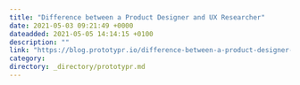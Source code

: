 ```yaml
---
title: "Difference between a Product Designer and UX Researcher"
date: 2021-05-03 09:21:49 +0000
dateadded: 2021-05-05 14:14:15 +0100
description: ""
link: "https://blog.prototypr.io/difference-between-a-product-designer-and-ux-researcher-ea8ca1aaac81?source=rss----eb297ea1161a---4"
category:
directory: _directory/prototypr.md
---
```

